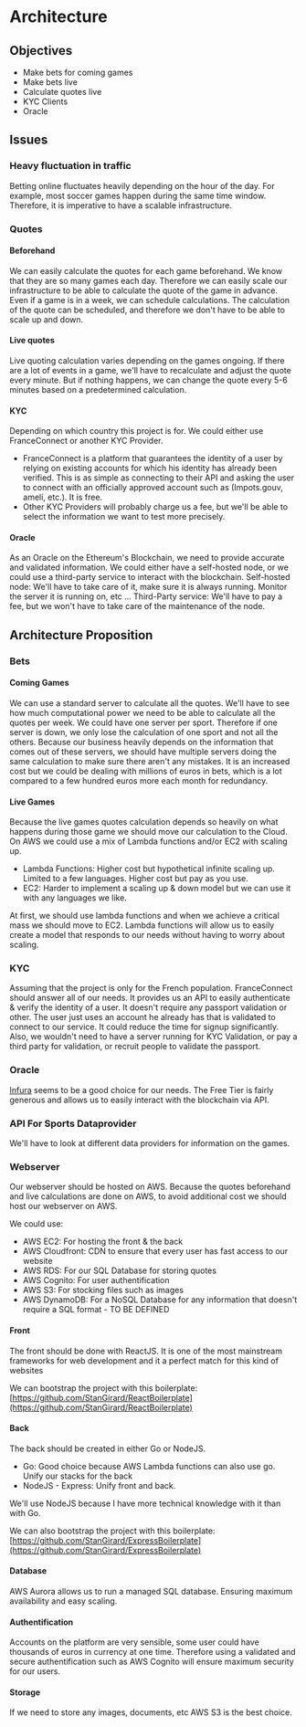 # Architecture

## Objectives

- Make bets for coming games
- Make bets live
- Calculate quotes live
- KYC Clients
- Oracle

## Issues

### Heavy fluctuation in traffic
Betting online fluctuates heavily depending on the hour of the day. 
For example, most soccer games happen during the same time window. Therefore, it is imperative to have a scalable infrastructure.

### Quotes
#### Beforehand
We can easily calculate the quotes for each game beforehand. We know that they are so many games each day. Therefore we can easily scale our infrastructure to be able to calculate the quote of the game in advance. Even if a game is in a week, we can schedule calculations. The calculation of the quote can be scheduled, and therefore we don't have to be able to scale up and down.


#### Live quotes
Live quoting calculation varies depending on the games ongoing. If there are a lot of events in a game, we'll have to recalculate and adjust the quote every minute. But if nothing happens, we can change the quote every 5-6 minutes based on a predetermined calculation.


#### KYC
Depending on which country this project is for. We could either use FranceConnect or another KYC Provider. 
- FranceConnect is a platform that guarantees the identity of a user by relying on existing accounts for which his identity has already been verified. This is as simple as connecting to their API and asking the user to connect with an officially approved account such as (Impots.gouv, ameli, etc.). It is free.
- Other KYC Providers will probably charge us a fee, but we'll be able to select the information we want to test more precisely.

#### Oracle
As an Oracle on the Ethereum's Blockchain, we need to provide accurate and validated information. 
We could either have a self-hosted node, or we could use a third-party service to interact with the blockchain.
Self-hosted node: We'll have to take care of it, make sure it is always running. Monitor the server it is running on, etc ...
Third-Party service: We'll have to pay a fee, but we won't have to take care of the maintenance of the node. 

## Architecture Proposition

### Bets

#### Coming Games

We can use a standard server to calculate all the quotes. We'll have to see how much computational power we need to be able to calculate all the quotes per week.
We could have one server per sport. Therefore if one server is down, we only lose the calculation of one sport and not all the others. Because our business heavily depends on the information that comes out of these servers, we should have multiple servers doing the same calculation to make sure there aren't any mistakes. It is an increased cost but we could be dealing with millions of euros in bets, which is a lot compared to a few hundred euros more each month for redundancy.

#### Live Games

Because the live games quotes calculation depends so heavily on what happens during those game we should move our calculation to the Cloud.
On AWS we could use a mix of Lambda functions and/or EC2 with scaling up.
- Lambda Functions: Higher cost but hypothetical infinite scaling up. Limited to a few languages. Higher cost but pay as you use.
- EC2: Harder to implement a scaling up & down model but we can use it with any languages we like.

At first, we should use lambda functions and when we achieve a critical mass we should move to EC2. Lambda functions will allow us to easily create a model that responds to our needs without having to worry about scaling.

### KYC 

Assuming that the project is only for the French population. FranceConnect should answer all of our needs. It provides us an API to easily authenticate & verify the identity of a user. It doesn't require any passport validation or other. The user just uses an account he already has that is validated to connect to our service. It could reduce the time for signup significantly. Also, we wouldn't need to have a server running for KYC Validation, or pay a third party for validation, or recruit people to validate the passport.

### Oracle

[Infura](https://infura.io/) seems to be a good choice for our needs. The Free Tier is fairly generous and allows us to easily interact with the blockchain via API.

### API For Sports Dataprovider

We'll have to look at different data providers for information on the games.

### Webserver

Our webserver should be hosted on AWS. Because the quotes beforehand and live calculations are done on AWS, to avoid additional cost we should host our webserver on AWS. 

We could use:
- AWS EC2: For hosting the front & the back
- AWS Cloudfront: CDN to ensure that every user has fast access to our website
- AWS RDS: For our SQL Database for storing quotes
- AWS Cognito: For user authentification
- AWS S3: For stocking files such as images
- AWS DynamoDB: For a NoSQL Database for any information that doesn't require a SQL format - TO BE DEFINED

#### Front

The front should be done with ReactJS. It is one of the most mainstream frameworks for web development and it a perfect match for this kind of websites

We can bootstrap the project with this boilerplate: [https://github.com/StanGirard/ReactBoilerplate](https://github.com/StanGirard/ReactBoilerplate)

#### Back

The back should be created in either Go or NodeJS.
- Go: Good choice because AWS Lambda functions can also use go. Unify our stacks for the back
- NodeJS - Express: Unify front and back.

We'll use NodeJS because I have more technical knowledge with it than with Go.

We can also bootstrap the project with this boilerplate: [https://github.com/StanGirard/ExpressBoilerplate](https://github.com/StanGirard/ExpressBoilerplate)

#### Database

AWS Aurora allows us to run a managed SQL database. Ensuring maximum availability and easy scaling.

#### Authentification

Accounts on the platform are very sensible, some user could have thousands of euros in currency at one time. Therefore using a validated and secure authentification such as AWS Cognito will ensure maximum security for our users.

#### Storage

If we need to store any images, documents, etc AWS S3 is the best choice.














